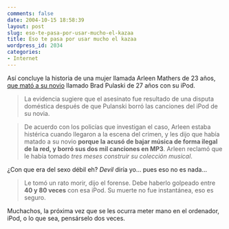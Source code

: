 ```yaml
---
comments: false
date: 2004-10-15 18:58:39
layout: post
slug: eso-te-pasa-por-usar-mucho-el-kazaa
title: Eso te pasa por usar mucho el kazaa
wordpress_id: 2034
categories:
- Internet
---
```


Así concluye la historia de una mujer llamada Arleen Mathers de 23 años, [que mató a su novio](http://www.cronica.com.mx/nota.php?idc=115674) llamado Brad Pulaski de 27 años con su iPod.





> La evidencia sugiere que el asesinato fue resultado de una disputa doméstica después de que Pulanski borró las canciones del iPod de su novia.
> 
> 


> 
> De acuerdo con los policías que investigan el caso, Arleen estaba histérica cuando llegaron a la escena del crimen, y les dijo que había matado a su novio **porque la acusó de bajar música de forma ilegal de la red, y borró sus dos mil canciones en MP3**. Arleen reclamó que le había tomado _tres meses construir su colección musical_. 





¿Con que era del sexo débil eh? _Devil_ diría yo… pues eso no es nada…





> Le tomó un rato morir, dijo el forense. Debe haberlo golpeado entre **40 y 80 veces** con esa iPod. Su muerte no fue instantánea, eso es seguro.





Muchachos, la próxima vez que se les ocurra meter mano en el ordenador, iPod, o lo que sea, pensárselo dos veces.




 
